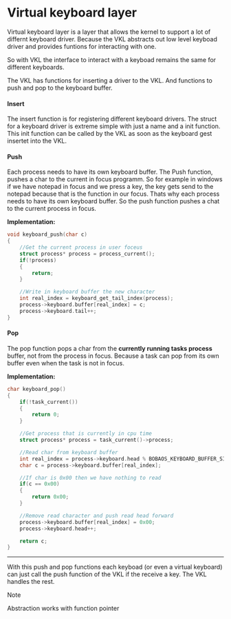 # Virtual keyboard layer
Virtual keyboard layer is a layer that allows the kernel to support a lot of differnt keyboard driver. Because the VKL abstracts out low level keyboad driver and provides funtions for interacting with one.


So with VKL the interface to interact with a keyboad remains the same for different keyboards.


The VKL has functions for inserting a driver to the VKL. And functions to push and pop to the keyboard buffer. 

#### Insert
The insert function is for registering different keyboard drivers. The struct for a keyboard driver is extreme simple with just a name and a init function. This init function can be called by the VKL as soon as the keyboard gest insertet into the VKL.

#### Push
Each process needs to have its own keyboard buffer. The Push function, pushes a char to the current in focus programm. So for example in windows if we have notepad in focus and we press a key, the key gets send to the notepad because that is the function in our focus. Thats why each process needs to have its own keyboard buffer. So the push function pushes a chat to the current process in focus.

**Implementation:**
``` c
void keyboard_push(char c)
{
	//Get the current process in user foceus
	struct process* process = process_current();
	if(!process)
	{
		return;
	}

	//Write in keyboard buffer the new character
	int real_index = keyboard_get_tail_index(process);
	process->keyboard.buffer[real_index] = c;
	process->keyboard.tail++;
}
```


#### Pop
The pop function pops a char from the **currently running tasks process** buffer, not from the process in focus. Because a task can pop from its own buffer even when the task is not in focus.

**Implementation:**
``` c
char keyboard_pop()
{
	if(!task_current())
	{
		return 0;
	}

	//Get process that is currently in cpu time
	struct process* process = task_current()->process;

	//Read char from keyboard buffer
	int real_index = process->keyboard.head % BOBAOS_KEYBOARD_BUFFER_SIZE;
	char c = process->keyboard.buffer[real_index];

	//If char is 0x00 then we have nothing to read
	if(c == 0x00)
	{
		return 0x00;
	}

	//Remove read character and push read head forward
	process->keyboard.buffer[real_index] = 0x00;
	process->keyboard.head++;

	return c;
}
```

<hr>
With this push and pop functions each keyboad (or even a virtual keyboard) can just call the push function of the VKL if the receive a key. The VKL handles the rest.


>[!NOTE]
>Abstraction works with function pointer